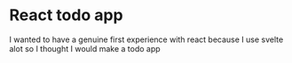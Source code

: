 # React todo app
I wanted to have a genuine first experience with react because I use svelte alot so I thought I would make a todo app